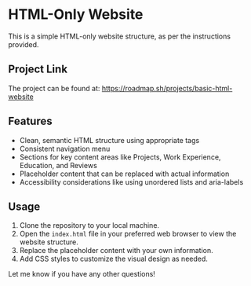 # HTML-Only Website

This is a simple HTML-only website structure, as per the instructions provided.

## Project Link
The project can be found at: https://roadmap.sh/projects/basic-html-website

## Features
- Clean, semantic HTML structure using appropriate tags
- Consistent navigation menu
- Sections for key content areas like Projects, Work Experience, Education, and Reviews
- Placeholder content that can be replaced with actual information
- Accessibility considerations like using unordered lists and aria-labels

## Usage
1. Clone the repository to your local machine.
2. Open the `index.html` file in your preferred web browser to view the website structure.
3. Replace the placeholder content with your own information.
4. Add CSS styles to customize the visual design as needed.

Let me know if you have any other questions!
